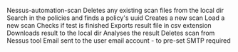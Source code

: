 Nessus-automation-scan Deletes any existing scan files from the local dir Search in the policies and finds a policy's uuid Creates a new scan Load a new scan Checks if test is finished Exports result file in csv extension Downloads result to the local dir Analyses the result Deletes scan from Nessus tool Email sent to the user email account - to pre-set SMTP required
